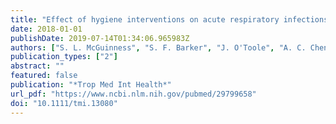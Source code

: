 ```yaml
---
title: "Effect of hygiene interventions on acute respiratory infections in childcare, school and domestic settings in low- and middle-income countries: a systematic review"
date: 2018-01-01
publishDate: 2019-07-14T01:34:06.965983Z
authors: ["S. L. McGuinness", "S. F. Barker", "J. O'Toole", "A. C. Cheng", "A. B. Forbes", "M. Sinclair", "K. Leder"]
publication_types: ["2"]
abstract: ""
featured: false
publication: "*Trop Med Int Health*"
url_pdf: "https://www.ncbi.nlm.nih.gov/pubmed/29799658"
doi: "10.1111/tmi.13080"
---
```


